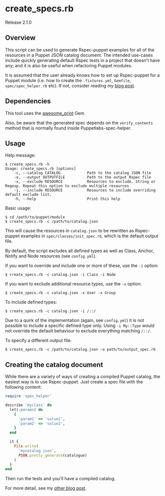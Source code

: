 # create_specs.rb

Release 2.1.0

## Overview

This script can be used to generate Rspec-puppet examples for all of the resources in a Puppet JSON catalog document. The intended use-cases include quickly generating default Rspec tests in a project that doesn't have any; and it is also be useful when refactoring Puppet modules.

It is assumed that the user already knows how to set up Rspec-puppet for a Puppet module (i.e. how to create the `.fixtures.yml`, `Gemfile`, `spec/spec_helper.rb` etc).  If not, consider reading my [blog post](http://razorconsulting.com.au/setting-up-puppet-module-testing-from-scratch-part-ii-beaker-for-module-testing.html).

## Dependencies

This tool uses the [awesome_print](https://github.com/awesome-print/awesome_print) Gem.

Also, be aware that the generated spec depends on the `verify_contents` method that is normally found inside Puppetlabs-spec-helper.

## Usage

Help message:

```
$ create_specs.rb -h
Usage: create_specs.rb [options]
    -c, --catalog CATALOG            Path to the catalog JSON file
    -o, --output OUTPUTFILE          Path to the output Rspec file
    -x, --exclude RESOURCE           Resources to exclude. String or Regexp. Repeat this option to exclude multiple resources
    -i, --include RESOURCE           Resources to include overriding default exclude list.
    -h, --help                       Print this help
```

Basic usage:

```
$ cd /path/to/puppet/module
$ create_specs.rb -c /path/to/catalog.json
```

This will cause the resources in `catalog.json` to be rewritten as Rspec-puppet examples in `spec/classes/init_spec.rb`, which is the default output file.

By default, the script excludes all defined types as well as Class, Anchor, Notify and Node resources (see `config.yml`).

If you want to override and include one or more of these, use the `-i` option:

```
$ create_specs.rb -c catalog.json -i Class -i Node
```

If you want to exclude additional resource types, use the `-x` option:

```
$ create_specs.rb -c catalog.json -x User -x Group
```

To include defined types:

```
$ create_specs.rb -c catalog.json -i /::/
```

Due to a quirk of the implementation (again, see `config.yml`) it is not possible to include a specific defined type only. Using `-i My::Type` would not override the default behaviour to exclude everything matching `/::/`.

To specify a different output file:

```
$ create_specs.rb -c /path/to/catalog.json -o path/to/output_spec.rb
```

## Creating the catalog document

While there are a variety of ways of creating a compiled Puppet catalog, the easiest way is to use Rspec-puppet.  Just create a spec file with the following content:

```ruby
require 'spec_helper'

describe 'myclass' do
  let(:params) do
    {
      'param1' => 'value1',
      'param2' => 'value2',
    }
  end

  it {
    File.write(
      'mycatalog.json',
      PSON.pretty_generate(catalogue)
    )
  }
end
```

Then run the tests and you'll have a compiled catalog.

For more detail, see my [other blog post](http://razorconsulting.com.au/dumping-the-catalog-in-rspec-puppet.html).

